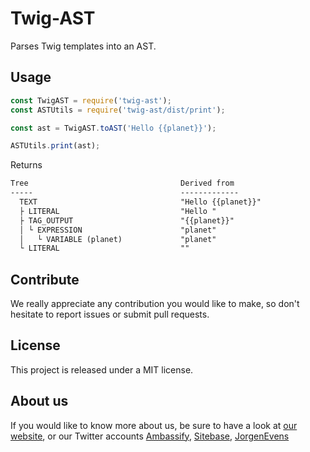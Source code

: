 # Twig-AST

Parses Twig templates into an AST.

## Usage

```js
const TwigAST = require('twig-ast');
const ASTUtils = require('twig-ast/dist/print');

const ast = TwigAST.toAST('Hello {{planet}}');

ASTUtils.print(ast);
```

Returns

```txt
Tree                                  Derived from
-----                                 -------------
  TEXT                                "Hello {{planet}}"
  ├ LITERAL                           "Hello "
  ├ TAG_OUTPUT                        "{{planet}}"
  │ └ EXPRESSION                      "planet"
  │   └ VARIABLE (planet)             "planet"
  └ LITERAL                           ""
```

## Contribute

We really appreciate any contribution you would like to make, so don't
hesitate to report issues or submit pull requests.

## License

This project is released under a MIT license.

## About us

If you would like to know more about us, be sure to have a look at [our website](https://www.ambassify.com), or our Twitter accounts [Ambassify](https://twitter.com/Ambassify), [Sitebase](https://twitter.com/Sitebase), [JorgenEvens](https://twitter.com/JorgenEvens)
